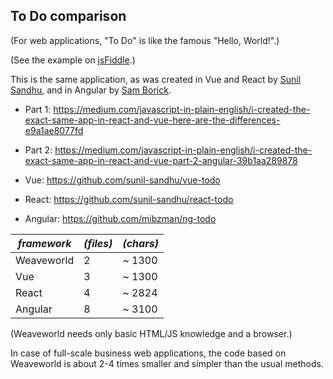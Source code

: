 ## To Do comparison ##

(For web applications, "To Do" is like the famous "Hello, World!".)

(See the example on [jsFiddle](https://jsfiddle.net/weaveworld/pbqty0eg/).)

This is the same application, as was created in Vue and React by [Sunil Sandhu](https://medium.com/@sunilsandhu), and in Angular by [Sam Borick](https://medium.com/@mibzman).
* Part 1: https://medium.com/javascript-in-plain-english/i-created-the-exact-same-app-in-react-and-vue-here-are-the-differences-e9a1ae8077fd
* Part 2: https://medium.com/javascript-in-plain-english/i-created-the-exact-same-app-in-react-and-vue-part-2-angular-39b1aa289878

* Vue: https://github.com/sunil-sandhu/vue-todo
* React: https://github.com/sunil-sandhu/react-todo
* Angular: https://github.com/mibzman/ng-todo

| _framework_  | _(files)_ | _(chars)_ 
| ------------- | --- | --- 
| Weaveworld  | 2 | ~ 1300 
| Vue  | 3 | ~ 1300  
| React  | 4 | ~ 2824 
| Angular |8| ~ 3100

(Weaveworld needs only basic HTML/JS knowledge and a browser.)

In case of full-scale business web applications, the code based on Weaveworld is about 2-4 times smaller and simpler than the usual methods.